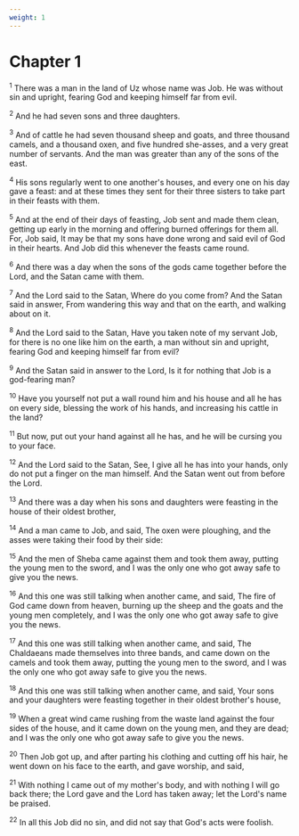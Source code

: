 ```yaml
---
weight: 1
---
```


# Chapter 1

<sup>1</sup> There was a man in the land of Uz whose name was Job. He was without sin and upright, fearing God and keeping himself far from evil. 

<sup>2</sup> And he had seven sons and three daughters. 

<sup>3</sup> And of cattle he had seven thousand sheep and goats, and three thousand camels, and a thousand oxen, and five hundred she-asses, and a very great number of servants. And the man was greater than any of the sons of the east. 

<sup>4</sup> His sons regularly went to one another's houses, and every one on his day gave a feast: and at these times they sent for their three sisters to take part in their feasts with them. 

<sup>5</sup> And at the end of their days of feasting, Job sent and made them clean, getting up early in the morning and offering burned offerings for them all. For, Job said, It may be that my sons have done wrong and said evil of God in their hearts. And Job did this whenever the feasts came round. 

<sup>6</sup> And there was a day when the sons of the gods came together before the Lord, and the Satan came with them. 

<sup>7</sup> And the Lord said to the Satan, Where do you come from? And the Satan said in answer, From wandering this way and that on the earth, and walking about on it. 

<sup>8</sup> And the Lord said to the Satan, Have you taken note of my servant Job, for there is no one like him on the earth, a man without sin and upright, fearing God and keeping himself far from evil? 

<sup>9</sup> And the Satan said in answer to the Lord, Is it for nothing that Job is a god-fearing man? 

<sup>10</sup> Have you yourself not put a wall round him and his house and all he has on every side, blessing the work of his hands, and increasing his cattle in the land? 

<sup>11</sup> But now, put out your hand against all he has, and he will be cursing you to your face. 

<sup>12</sup> And the Lord said to the Satan, See, I give all he has into your hands, only do not put a finger on the man himself. And the Satan went out from before the Lord. 

<sup>13</sup> And there was a day when his sons and daughters were feasting in the house of their oldest brother, 

<sup>14</sup> And a man came to Job, and said, The oxen were ploughing, and the asses were taking their food by their side: 

<sup>15</sup> And the men of Sheba came against them and took them away, putting the young men to the sword, and I was the only one who got away safe to give you the news. 

<sup>16</sup> And this one was still talking when another came, and said, The fire of God came down from heaven, burning up the sheep and the goats and the young men completely, and I was the only one who got away safe to give you the news. 

<sup>17</sup> And this one was still talking when another came, and said, The Chaldaeans made themselves into three bands, and came down on the camels and took them away, putting the young men to the sword, and I was the only one who got away safe to give you the news. 

<sup>18</sup> And this one was still talking when another came, and said, Your sons and your daughters were feasting together in their oldest brother's house, 

<sup>19</sup> When a great wind came rushing from the waste land against the four sides of the house, and it came down on the young men, and they are dead; and I was the only one who got away safe to give you the news. 

<sup>20</sup> Then Job got up, and after parting his clothing and cutting off his hair, he went down on his face to the earth, and gave worship, and said, 

<sup>21</sup> With nothing I came out of my mother's body, and with nothing I will go back there; the Lord gave and the Lord has taken away; let the Lord's name be praised. 

<sup>22</sup> In all this Job did no sin, and did not say that God's acts were foolish. 


